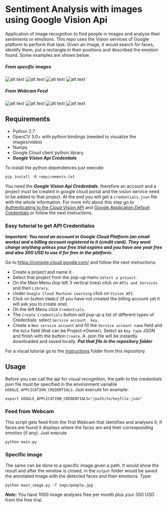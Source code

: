 # Sentiment Analysis with images using Google Vision Api

Application of image recognition to find people in images and analyze their sentiments or emotions. This repo uses the Vision services of Google platform to perform that task. Given an image, it would search for faces, identify them, put a rectangle in their positions and described the emotion found. Some examples are shown below.

##### From specific images
![alt text][s1] ![alt text][s2] ![alt text][s3] ![alt text][s4]

##### From Webcam Feed
![alt text][s5] ![alt text][s6] ![alt text][s7] ![alt text][s8]


## Requirements
* Python 2.7
* OpenCV 3.0+ with python bindings (needed to visualize the images/video)
* Numpy
* Google Cloud client python library
* ***Google Vision Api Credentials***

To install the python dependences just execute:

```
pip install -R requirements.txt
```

You need the ***Google Vision Api Credentials***, therefore an account and a project must be created in google cloud portal and the vision service need to be added to that project. At the end you will get a `credentials.json` file with the whole information. For more info about this step go to [Authenticating to the Cloud Vision API](https://cloud.google.com/vision/docs/auth) and [Google Application Default Credentials](https://developers.google.com/identity/protocols/application-default-credentials) or follow the next instructions.


### Easy tutorial to get API Credentialss

***Important: You need an account in Google Cloud Platform (an email works) and a billing account registered to it (credit card). They wont charge anything unless your free trial expires and you have one year free and also 300 USD to use it for free in the platform.***

Go to https://console.cloud.google.com/ and follow the next instructions:
 * Create a project and name it.
 * Select that project from the pop-up menu `Select a project`.
 * On the Main Menu (top left 3 vertical lines) click on `APIs and Services` and then `Library`.
 * Under `Google Cloud Machine Learning` click on `Vision API`.
 * Click on button `ENABLE` (if you have not created the billing account yet it will ask you to create one).
 * On the left Menu click `Credentials`.
 * The `Create Credentials` button will pop up a list of different types of Credentials: select `Service account  key.`
 * Create a `New service account` and fill the `Service account name` field and the `Role` field (that can be Project->Owner). Select as `Key type` JSON and finish with the button `Create`. A .json file will be instantly downloaded and saved locally. ***Put that file in the repository folder***

For a visual tutorial go to the [Instructions](https://github.com/charlielito/vision-sentiment-analysis-googleapi/tree/master/instructions) folder from this repository.

## Usage

Before you can call the api for visual recognition, the path to the credentials json file must be specified in the environment variable `GOOGLE_APPLICATION_CREDENTIALS`. Just execute for example:
```
export GOOGLE_APPLICATION_CREDENTIALS="/path/to/keyfile.json"
```


### Feed from Webcam

This script gets feed from the first Webcam that identifies and analyses it, if faces are found it displays where the faces are and their corresponding emotion (if any). Just execute

```
python main.py
```

### Specific image

The same can be done to a specific image given a path. It would show the result and after the window is closed, in the `output` folder would be saved the annotated image with the detected faces and their emotions. Type:

```
python main_image.py -f imgs/people.jpg
```


 ***Note:*** You have 1000 image analyses free per month plus your 300 USD from the free trial.

[s1]: https://raw.githubusercontent.com/charlielito/vision-sentiment-analysis-googleapi/master/output/output_Happy.jpg "S"
[s2]: https://raw.githubusercontent.com/charlielito/vision-sentiment-analysis-googleapi/master/output/output_Surprised.jpg "S"
[s3]: https://raw.githubusercontent.com/charlielito/vision-sentiment-analysis-googleapi/master/output/output_Sad.jpg "S"
[s4]: https://raw.githubusercontent.com/charlielito/vision-sentiment-analysis-googleapi/master/output/output_Angry.jpg "S"


[s5]: https://raw.githubusercontent.com/charlielito/vision-sentiment-analysis-googleapi/master/output/output_Happy.jpg "S"
[s6]: https://raw.githubusercontent.com/charlielito/vision-sentiment-analysis-googleapi/master/output/output_Surprised.jpg "S"
[s7]: https://raw.githubusercontent.com/charlielito/vision-sentiment-analysis-googleapi/master/output/output_Sad.jpg "S"
[s8]: https://raw.githubusercontent.com/charlielito/vision-sentiment-analysis-googleapi/master/output/output_Angry.jpg "S"
